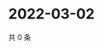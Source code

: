 # 2022-03-02

共 0 条

<!-- BEGIN WEIBO -->
<!-- 最后更新时间 Wed Mar 02 2022 15:11:47 GMT+0800 (China Standard Time) -->

<!-- END WEIBO -->
